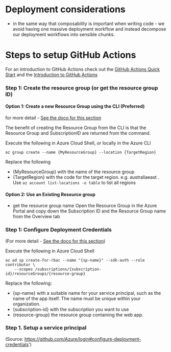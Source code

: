 # Deployment considerations
- in the same way that composability is important when writing code - we avoid having one massive deployment workflow and instead decompose our deployment workflows into sensible chunks.

# Steps to setup GitHub Actions
For an introduction to GitHub Actions check out the [GitHub Actions Quick Start](https://docs.github.com/en/actions/quickstart) and the [Introduction to GitHub Actions](https://docs.github.com/en/actions/learn-github-actions/introduction-to-github-actions)


### Step 1: Create the resource group (or get the resource group ID)

#### Option 1: Create a new Resource Group using the CLI (Preferred)
for more detail - [See the doco for this section](https://docs.microsoft.com/en-us/azure/azure-resource-manager/templates/deploy-github-actions)

The benefit of creating the Resource Group from the CLI is that the Resource Group and SubscriptionID are returned from the command.

Execute the following in Azure Cloud Shell, or locally in the Azure CLI

```
az group create --name {MyResourceGroup} --location {TargetRegion}
```

Replace the following
- {MyResourceGroup} with the name of the resource group
- {TargetRegion} with the code for the target region. e.g. australiaeast . Use ```az account list-locations -o table``` to list all regions

#### Option 2: Use an Existing Resource group
- get the resource group name
Open the Resource Group in the Azure Portal and copy down the Subscription ID and the Resource Group name from the Overview tab



### Step 1: Configure Deployment Credentials
(For more detail - [See the doco for this section](https://github.com/Azure/login#configure-deployment-credentials'))

Execute the following in Azure Cloud Shell

```
az ad sp create-for-rbac --name "{sp-name}" --sdk-auth --role contributor \
    --scopes /subscriptions/{subscription-id}/resourceGroups/{resource-group}
```

Replace the following:
- {sp-name} with a suitable name for your service principal, such as the name of the app itself. The name must be unique within your organization.
- {subscription-id} with the subscription you want to use
- {resource-group} the resource group containing the web app.

 
### Step 1. Setup a service principal



(Source: https://github.com/Azure/login#configure-deployment-credentials')

